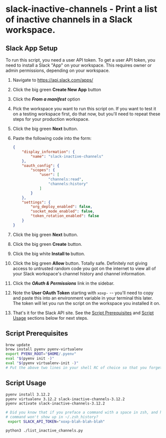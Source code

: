 # slack-inactive-channels - Print a list of inactive channels in a Slack workspace.

## Slack App Setup

To run this script, you need a user API token. To get a user API token, you need to install a Slack "App" on your
workspace. This requires owner or admin permissions, depending on your workspace.

1. Navigate to <https://api.slack.com/apps/>
2. Click the big green **Create New App** button
3. Click the **_From a manifest_** option
4. Pick the workspace you want to run this script on. If you want to test it on a testing workspace first, do that now, but you'll need to repeat these steps for your production workspace.
5. Click the big green **Next** button.
6. Paste the following code into the form:

    ```json
    {
        "display_information": {
            "name": "slack-inactive-channels"
        },
        "oauth_config": {
            "scopes": {
                "user": [
                    "channels:read",
                    "channels:history"
                ]
            }
        },
        "settings": {
            "org_deploy_enabled": false,
            "socket_mode_enabled": false,
            "token_rotation_enabled": false
        }
    }
    ```

7. Click the big green **Next** button.
8. Click the big green **Create** button.
9. Click the big white **Install to <workspace name>** button.
10. Click the big green **Allow** button. Totally safe. Definitely not giving access to untrusted random code you got on the internet to view all of your Slack workspace's channel history and channel information.
11. Click the **_OAuth &amp; Permissions_** link in the sidebar.
12. Note the **User OAuth Token** starting with `xoxp-` -- you'll need to copy and paste this into an environment variable in your terminal this later. The token will let you run the script on the workspace you installed it on.
13. That's it for the Slack API site. See the [Script Prerequisites](#script-prerequisites) and [Script Usage](#script-usage) sections below for next steps.


## Script Prerequisites

```sh
brew update
brew install pyenv pyenv-virtualenv
export PYENV_ROOT="$HOME/.pyenv"
eval "$(pyenv init -)"
eval "$(pyenv virtualenv-init -)"
# Put the above two lines in your shell RC of choice so that you forget how it works next time you get a new machine.
```


## Script Usage
```sh
pyenv install 3.12.2
pyenv virtualenv 3.12.2 slack-inactive-channels-3.12.2
pyenv activate slack-inactive-channels-3.12.2

# Did you know that if you preface a command with a space in zsh, and have `hist_ignore_space` turned on, then the
# command won't show up in ~/.zsh_history?
 export SLACK_API_TOKEN="xoxp-blah-blah-blah"

python3 ./list_inactive_channels.py
```
